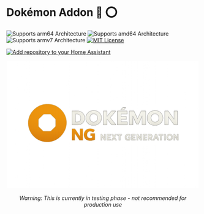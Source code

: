 # Dokémon Addon 🐳 ⭕

![Supports arm64 Architecture][arm64-shield] 
![Supports amd64 Architecture][amd64-shield] 
![Supports armv7 Architecture][armv7-shield]
[![MIT License][mit]][mit-url]

[![Add repository to your Home Assistant][repository-badge]][repository-url]

[arm64-shield]: https://img.shields.io/badge/arm64-yes-green.svg
[amd64-shield]: https://img.shields.io/badge/amd64-yes-green.svg
[armv7-shield]: https://img.shields.io/badge/armv7-yes-green.svg
[repository-badge]: https://img.shields.io/badge/Add%20repository%20to%20my-Home%20Assistant-41BDF5?logo=home-assistant&style=for-the-badge
[repository-url]: https://my.home-assistant.io/redirect/supervisor_add_addon_repository/?repository_url=https%3A%2F%2Fgithub.com%2Fdokemon-ng%2Fhomeassistant-addons
[mit]: https://img.shields.io/badge/license-MIT-green
[mit-url]: https://opensource.org/licenses/MIT

<div align="center">
  <img alt="Dokémon Logo" src="https://raw.githubusercontent.com/dokemon-ng/.github/main/dokemon-logo.png" width="500">
  <p><em>Warning: This is currently in testing phase - not recommended for production use</em></p>
</div>
